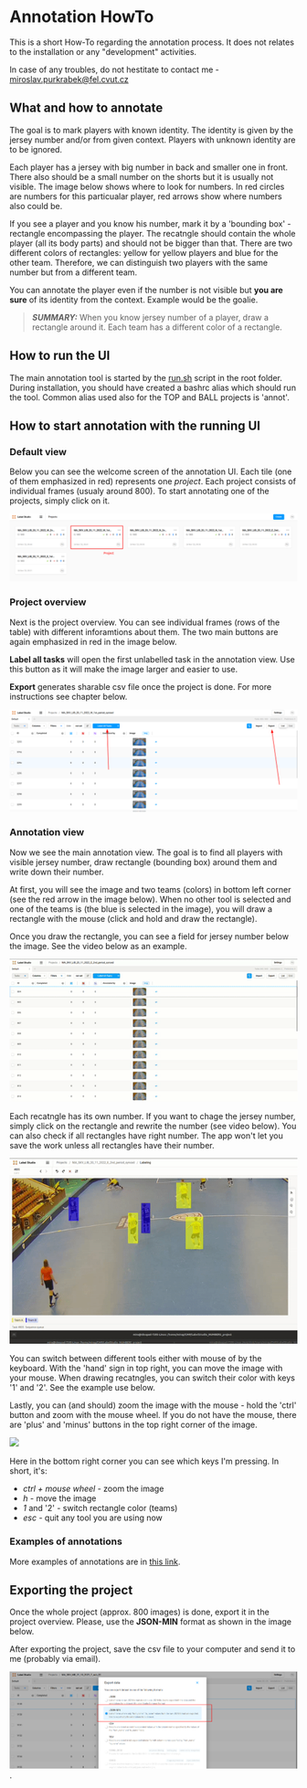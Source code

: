 # Annotation HowTo

This is a short How-To regarding the annotation process. It does not relates to the installation or any "development" activities.

In case of any troubles, do not hestitate to contact me - miroslav.purkrabek@fel.cvut.cz

## What and how to annotate

The goal is to mark players with known identity. The identity is given by the jersey number and/or from given context. Players with unknown identity are to be ignored.

Each player has a jersey with big number in back and smaller one in front. There also should be a small number on the shorts but it is usually not visible. The image below shows where to look for numbers. In red circles are numbers for this particualar player, red arrows show where numbers also could be.








If you see a player and you know his number, mark it by a 'bounding box' - rectangle encompassing the player. The recatngle should contain the whole player (all its body parts) and should not be bigger than that. There are two different colors of rectangles: yellow for yellow players and blue for the other team. Therefore, we can distinguish two players with the same number but from a different team.

You can annotate the player even if the number is not visible but **you are sure** of its identity from the context. Example would be the goalie.

> **_SUMMARY:_** When you know jersey number of a player, draw a rectangle around it. Each team has a different color of a rectangle.

## How to run the UI

The main annotation tool is started by the [run.sh](/run.sh) script in the root folder. During installation, you should have created a bashrc alias which should run the tool. Common alias used also for the TOP and BALL projects is 'annot'.

## How to start annotation with the running UI

### Default view

Below you can see the welcome screen of the annotation UI. Each tile (one of them emphasized in red) represents one *project*. Each project consists of individual frames (usualy around 800). To start annotating one of the projects, simply click on it.

![project view image](imgs/project_view.png)

### Project overview

Next is the project overview. You can see individual frames (rows of the table) with different inforamtions about them. The two main buttons are again emphasized in red in the image below.

**Label all tasks** will open the first unlabelled task in the annotation view. Use this button as it will make the image larger and easier to use.

**Export** generates sharable csv file once the project is done. For more instructions see chapter below.

![main view image](imgs/label_and_export_buttons.png)

### Annotation view

Now we see the main annotation view. The goal is to find all players with visible jersey number, draw rectangle (bounding box) around them and write down their number. 

At first, you will see the image and two teams (colors) in bottom left corner (see the red arrow in the image below). When no other tool is selected and one of the teams is (the blue is selected in the image), you will draw a rectangle with the mouse (click and hold and draw the rectangle).

Once you draw the rectangle, you can see a field for jersey number below the image. See the video below as an example.

![](imgs/jersey_number.gif)

Each recatngle has its own number. If you want to chage the jersey number, simply click on the rectangle and rewrite the number (see video below). You can also check if all rectangles have right number. The app won't let you save the work unless all rectangles have their number.

![](imgs/bbs_switch.gif)

You can switch between different tools either with mouse of by the keyboard. With the 'hand' sign in top right, you can move the image with your mouse. When drawing recatngles, you can switch their color with keys '1' and '2'. See the example use below. 

Lastly, you can (and should) zoom the image with the mouse - hold the 'ctrl' button and zoom with the mouse wheel. If you do not have the mouse, there are 'plus' and 'minus' buttons in the top right corner of the image.

![](imgs/keyboard_shortcuts.gif)

Here in the bottom right corner you can see which keys I'm pressing. In short, it's:

- *ctrl + mouse wheel* - zoom the image
- *h* - move the image
- *1* and '2' - switch rectangle color (teams)
- *esc* - quit any tool you are using now

### Examples of annotations

More examples of annotations are in [this link](bbox_examples.md).

## Exporting the project

Once the whole project (approx. 800 images) is done, export it in the project overview. Please, use the **JSON-MIN** format as shown in the image below.

After exporting the project, save the csv file to your computer and send it to me (probably via email).

![export](imgs/export.png).
